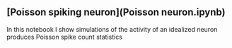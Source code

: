 ## [Poisson spiking neuron](Poisson neuron.ipynb)

In this notebook I show simulations of the activity of an idealized neuron produces Poisson spike count statistics